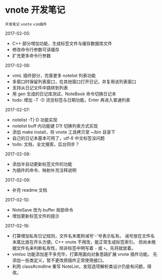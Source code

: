 # vnote 开发笔记
`开发笔记` `vnote`
`vim插件`

2017-02-05:
* C++ 部分增加功能，生成标签文件与缓存数据库文件
* 修改命令行参数可读缓存
* 扩充更多命令行参数

2017-02-06:
* vimL 插件部分，完善更多 notelist 列表功能
* 多窗口时保留列表窗口，在其他窗口打开日记，并复用该列表窗口
* 支持从日记文件中跳转到列表
* 用 gen 生成的日记库测试，NoteBook 命令切换日记本
* todo: 增加 -T -D 流览标签与日期功能，Enter 再进入普通列表

2017-02-07:
* notelist -T|-D 功能实现
* notelist buff 内功能键 DTt 切换列表方式实现
* 添加 make install，将 vnote 工具拷贝至 ~/bin 目录下
* 自己的日记本基本可用了，utf-8 中文标签没问题
* todo: 文档，全文搜索，后台同步？

2017-02-08:
* 添加半自动更新标签文件的功能
* 为插件的命令、映射补充注释说明

2017-02-09:
* 补完 readme 文档

2017-02-10:
* NoteSave 改为 buffer 局部命令
* 增加更新标签文件的提示

2017-02-16:
* 打算增加私有日记规则，文件名末尾附减号'-'号表示私有。
  减号放在文件名末尾比放在开头方便。C++ vnote 不用改，能正常生成标签索引。
  但尚未根据文件名来判断私有性，除非标签中明写着 `-` 或 `+`。先将就放着。
* vimloo 功能添加差不多完毕，打算用面向对象思路扩展 vnote 插件功能。
  先添加一些类定义，暂不更改原插件正常使用接口。
* 利用 class#cmdline 重写 NoteList，发现选项解析类设计仍是有问题，得改。
